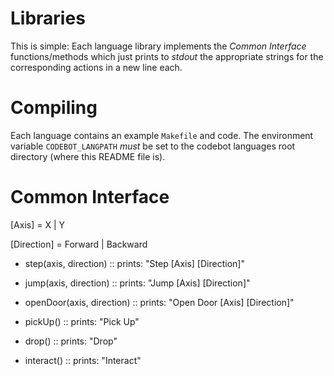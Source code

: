 # Libraries

This is simple: Each language library implements the *Common Interface*
functions/methods which just prints to *stdout* the appropriate strings for the
corresponding actions in a new line each.


# Compiling

Each language contains an example `Makefile` and code. The environment variable
`CODEBOT_LANGPATH` *must* be set to the codebot languages root directory (where
this README file is).


# Common Interface

[Axis] = X | Y

[Direction] = Forward | Backward



- step(axis, direction) ::
    prints: "Step [Axis] [Direction]"

- jump(axis, direction) ::
    prints: "Jump [Axis] [Direction]"

- openDoor(axis, direction) ::
    prints: "Open Door [Axis] [Direction]"

- pickUp() ::
    prints: "Pick Up"

- drop() ::
    prints: "Drop"

- interact() ::
    prints: "Interact"
